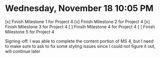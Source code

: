 # Wednesday, November 18 10:05 PM
[x] Finish Milestone 1 for Project 4
[x] Finish Milestone 2 for Project 4
[x] Finish Milestone 3 for Project 4
[ ] Finsih Milestone 4 for Project 4
[ ] Finish Milestone 5 for Project 4

Signing-off. I was able to complete the content portion of MS 4, but I need to make sure to ask to fix some styling issues since I could not figure it out, will continue later